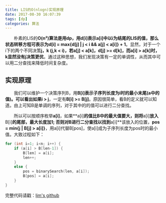 ```yaml
---
title: LIS的O(nlogn)实现原理
date: 2017-08-30 16:07:39
tags: [dp]
categories: 算法
---
```

　　朴素的LIS的**O(n²)**算法是用dp，用d[i]表示a[i]中以i为结尾的LIS的值，那么状态转移方程可表示为**d[i] = max{d[j] | j < i && a[j] < a[i]} + 1**。显然，对于一个i下的两个不同决策**j，k (j,k < i)，若a[j] < a[k]，d[j] >= d[k]，而a[i] > a[k]时，k显然没有j决策更优**。通过这种思想，我们发现决策有一定的单调性，从而其中可以用二分查找来降低时间复杂度。
## 实现原理
　　我们可以维护一个决策序列B，用**B[i]**表示子序列长度为i时的最小末尾(a中的值)。可以看出如果**i > j**，一定有**B[i] >= B[j]**。原因很简单，看B的定义就可以知道。由上可知B是单调的序列，对于其中的的值可以进行二分查找。

　　所以可以按顺序枚举**a[i]**，如果**a[i]**的值比B中的最大值要大，则将**a[i]**放入**B[i]**的尾部，最大长度加1; 否则对B进行二分查找以找到**a[i]**该放入的位置，**pos = min{j | B[j] > a[i]}**，用a[i]代替B[pos]，使a[i]成为子序列长度为pos时的最小值。大致过程如下：
```c++
for (int i=1; i<n; i++) {
	if (a[i] > B[len-1]) {
		B[len] = a[i];
		len++;
	}
	else {
		pos = binarySearch(len, a[i]);
		B[pos] = a[i];
	}
}
```
完整代码请戳：[ljm's github](https://github.com/mingming97/Algorithms/blob/master/c%2B%2B/LIS-nlogn.cpp)